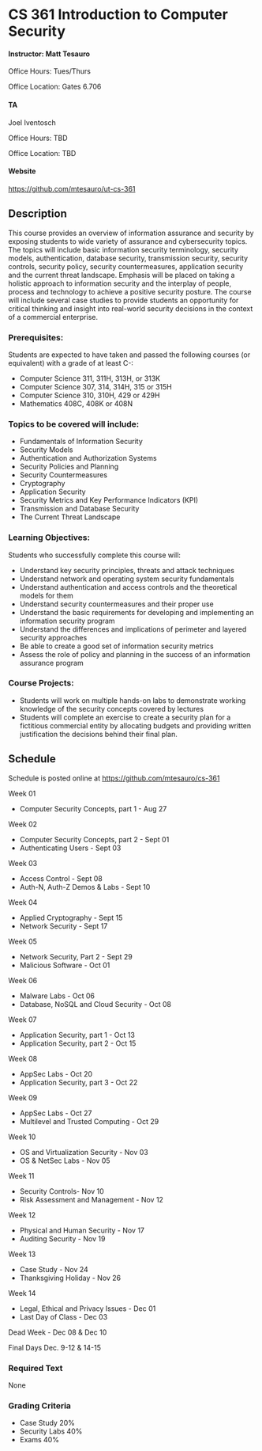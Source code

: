 # CS 361 Introduction to Computer Security

#### Instructor: Matt Tesauro
Office Hours: Tues/Thurs 

Office Location: Gates 6.706

#### TA

Joel Iventosch

Office Hours: TBD

Office Location: TBD

#### Website

https://github.com/mtesauro/ut-cs-361

## Description

This course provides an overview of information assurance and security by exposing students to wide variety of assurance and cybersecurity topics.  The topics will include basic information security terminology, security models, authentication, database security, transmission security, security controls, security policy, security countermeasures, application security and the current threat landscape.  Emphasis will be placed on taking a holistic approach to information security and the interplay of people, process and technology to achieve a positive security posture.  The course will include several case studies to provide students an opportunity for critical thinking and insight into real-world security decisions in the context of a commercial enterprise.

### Prerequisites:

Students are expected to have taken and passed the following courses (or equivalent) with a grade of at least C-: 

* Computer Science 311, 311H, 313H, or 313K 
* Computer Science 307, 314, 314H, 315 or 315H 
* Computer Science 310, 310H, 429 or 429H
* Mathematics 408C, 408K or 408N

### Topics to be covered will include:

* Fundamentals of Information Security
* Security Models
* Authentication and Authorization Systems
* Security Policies and Planning
* Security Countermeasures
* Cryptography  
* Application Security
* Security Metrics and Key Performance Indicators (KPI)
* Transmission and Database Security
* The Current Threat Landscape

### Learning Objectives:

Students who successfully complete this course will:

* Understand key security principles, threats and attack techniques
* Understand network and operating system security fundamentals
* Understand authentication and access controls and the theoretical models for them
* Understand security countermeasures and their proper use
* Understand the basic requirements for developing and implementing an information security program
* Understand the differences and implications of perimeter and layered security approaches
* Be able to create a good set of information security metrics
* Assess the role of policy and planning in the success of an information assurance program

### Course Projects:

* Students will work on multiple hands-on labs to demonstrate working knowledge of the security concepts covered by lectures
* Students will complete an exercise to create a security plan for a fictitious commercial entity by allocating budgets and providing written justification the decisions behind their final plan.

## Schedule

Schedule is posted online at https://github.com/mtesauro/cs-361

Week 01 

* Computer Security Concepts, part 1 - Aug 27

Week 02

* Computer Security Concepts, part 2 - Sept 01
* Authenticating Users - Sept 03

Week 03

* Access Control - Sept 08
* Auth-N, Auth-Z Demos & Labs - Sept 10

Week 04

* Applied Cryptography - Sept 15
* Network Security - Sept 17

Week 05

* Network Security, Part 2 - Sept 29
* Malicious Software - Oct 01

Week 06
* Malware Labs - Oct 06
* Database, NoSQL and Cloud Security - Oct 08

Week 07

* Application Security, part 1 - Oct 13
* Application Security, part 2 - Oct 15

Week 08

* AppSec Labs - Oct 20
* Application Security, part 3 - Oct 22

Week 09

* AppSec Labs - Oct 27
* Multilevel and Trusted Computing - Oct 29

Week 10

* OS and Virtualization Security - Nov 03
* OS & NetSec Labs - Nov 05

Week 11

* Security Controls- Nov 10
* Risk Assessment and Management - Nov 12

Week 12

* Physical and Human Security - Nov 17
* Auditing Security - Nov 19

Week 13

* Case Study - Nov 24
* Thanksgiving Holiday - Nov 26

Week 14

* Legal, Ethical and Privacy Issues - Dec 01
* Last Day of Class - Dec 03 

Dead Week - Dec 08 & Dec 10

Final Days Dec. 9-12 & 14-15

### Required Text

None

### Grading Criteria

* Case Study          20%
* Security Labs       40%
* Exams               40%

